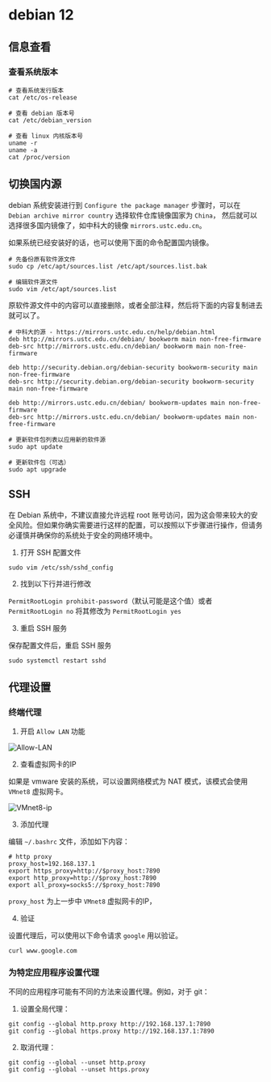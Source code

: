 # debian 12

## 信息查看

### 查看系统版本

```shell
# 查看系统发行版本
cat /etc/os-release

# 查看 debian 版本号
cat /etc/debian_version

# 查看 linux 内核版本号
uname -r
uname -a
cat /proc/version
```

## 切换国内源

debian 系统安装进行到 `Configure the package manager` 步骤时，可以在 `Debian archive mirror country` 选择软件仓库镜像国家为 `China`， 然后就可以选择很多国内镜像了，如中科大的镜像 `mirrors.ustc.edu.cn`。

如果系统已经安装好的话，也可以使用下面的命令配置国内镜像。

```shell
# 先备份原有软件源文件
sudo cp /etc/apt/sources.list /etc/apt/sources.list.bak

# 编辑软件源文件
sudo vim /etc/apt/sources.list
```

原软件源文件中的内容可以直接删除，或者全部注释，然后将下面的内容复制进去就可以了。

```plaintext
# 中科大的源 - https://mirrors.ustc.edu.cn/help/debian.html
deb http://mirrors.ustc.edu.cn/debian/ bookworm main non-free-firmware
deb-src http://mirrors.ustc.edu.cn/debian/ bookworm main non-free-firmware

deb http://security.debian.org/debian-security bookworm-security main non-free-firmware
deb-src http://security.debian.org/debian-security bookworm-security main non-free-firmware

deb http://mirrors.ustc.edu.cn/debian/ bookworm-updates main non-free-firmware
deb-src http://mirrors.ustc.edu.cn/debian/ bookworm-updates main non-free-firmware
```

```shell
# 更新软件包列表以应用新的软件源
sudo apt update

# 更新软件包（可选）
sudo apt upgrade
```

## SSH

在 Debian 系统中，不建议直接允许远程 root 账号访问，因为这会带来较大的安全风险。但如果你确实需要进行这样的配置，可以按照以下步骤进行操作，但请务必谨慎并确保你的系统处于安全的网络环境中。

1. 打开 SSH 配置文件

```shell
sudo vim /etc/ssh/sshd_config
```

2. 找到以下行并进行修改

`PermitRootLogin prohibit-password`（默认可能是这个值）或者 `PermitRootLogin no`
将其修改为 `PermitRootLogin yes`

3. 重启 SSH 服务

保存配置文件后，重启 SSH 服务

```shell
sudo systemctl restart sshd
```

## 代理设置

### 终端代理

1. 开启 `Allow LAN` 功能

![Allow-LAN](https://cdn.jsdelivr.net/gh/moyu-jun/resource/img/clash-allow-lan.png)

2. 查看虚拟网卡的IP

如果是 vmware 安装的系统，可以设置网络模式为 NAT 模式，该模式会使用 `VMnet8` 虚拟网卡。

![VMnet8-ip](https://cdn.jsdelivr.net/gh/moyu-jun/resource/img/clash-vmnet8-ip.png)

3. 添加代理

编辑 `~/.bashrc` 文件，添加如下内容：

```shell
# http proxy
proxy_host=192.168.137.1
export https_proxy=http://$proxy_host:7890
export http_proxy=http://$proxy_host:7890
export all_proxy=socks5://$proxy_host:7890
```

`proxy_host` 为上一步中 `VMnet8` 虚拟网卡的IP，

4. 验证

设置代理后，可以使用以下命令请求 `google` 用以验证。

```shell
curl www.google.com
```

### 为特定应用程序设置代理

不同的应用程序可能有不同的方法来设置代理。例如，对于 git：

1. 设置全局代理：
```shell
git config --global http.proxy http://192.168.137.1:7890
git config --global https.proxy http://192.168.137.1:7890
```

2. 取消代理：
```shell
git config --global --unset http.proxy
git config --global --unset https.proxy
```